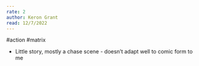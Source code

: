 ```yaml
---
rate: 2
author: Keron Grant
read: 12/7/2022
---
```


#action #matrix 

- Little story, mostly a chase scene - doesn’t adapt well to comic form to me
